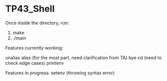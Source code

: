 # TP43_Shell

Once inside the directory, run:

1. make
2. ./main

Features currently working:

unalias
alias (for the most part, need clarification from TA) 
bye
cd (need to check edge cases)
printenv

Features in progress:
setenv (throwing syntax error)
